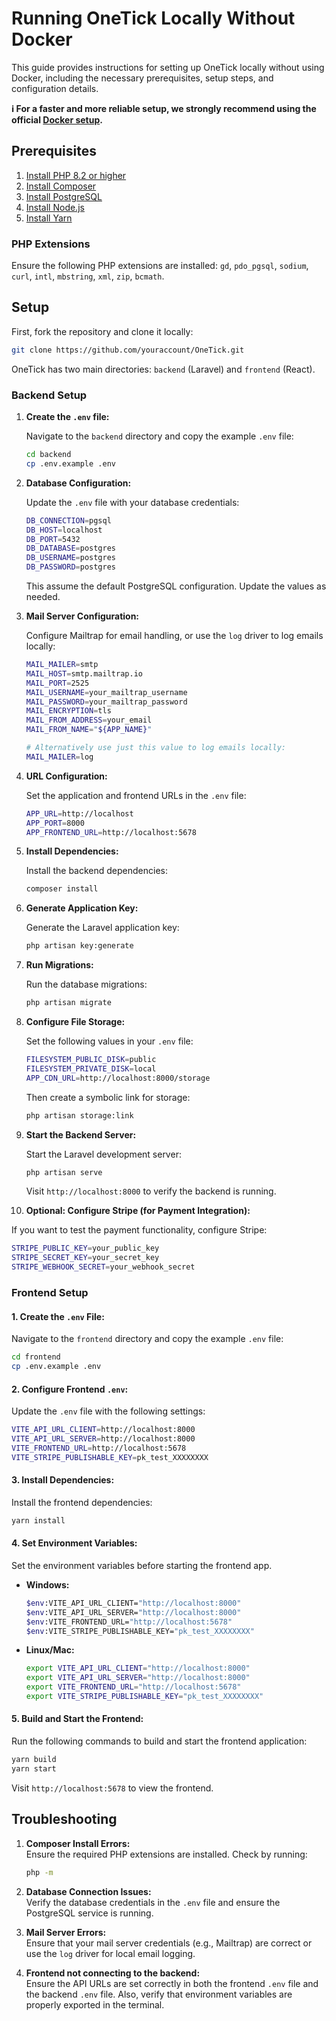 # Running OneTick Locally Without Docker

This guide provides instructions for setting up OneTick locally without using Docker, including the necessary prerequisites,
setup steps, and configuration details.

**ℹ️ For a faster and more reliable setup, we strongly recommend using the official [Docker setup](https://onetick/docs/getting-started/quick-start).**

## Prerequisites

1. [Install PHP 8.2 or higher](https://www.php.net/downloads.php)
2. [Install Composer](https://getcomposer.org/download/)
3. [Install PostgreSQL](https://www.postgresql.org/download/)
4. [Install Node.js](https://nodejs.org/en)
5. [Install Yarn](https://yarnpkg.com/getting-started/install)

### PHP Extensions

Ensure the following PHP extensions are installed: `gd`, `pdo_pgsql`, `sodium`, `curl`, `intl`, `mbstring`, `xml`, `zip`, `bcmath`.

## Setup

First, fork the repository and clone it locally:

```bash
git clone https://github.com/youraccount/OneTick.git
```

OneTick has two main directories: `backend` (Laravel) and `frontend` (React).

### Backend Setup

1. **Create the `.env` file:**

   Navigate to the `backend` directory and copy the example `.env` file:

   ```bash
   cd backend
   cp .env.example .env
   ```

2. **Database Configuration:**

   Update the `.env` file with your database credentials:

   ```bash
   DB_CONNECTION=pgsql
   DB_HOST=localhost
   DB_PORT=5432
   DB_DATABASE=postgres
   DB_USERNAME=postgres
   DB_PASSWORD=postgres
   ```

   This assume the default PostgreSQL configuration. Update the values as needed.

3. **Mail Server Configuration:**

   Configure Mailtrap for email handling, or use the `log` driver to log emails locally:

   ```bash
   MAIL_MAILER=smtp
   MAIL_HOST=smtp.mailtrap.io
   MAIL_PORT=2525
   MAIL_USERNAME=your_mailtrap_username
   MAIL_PASSWORD=your_mailtrap_password
   MAIL_ENCRYPTION=tls
   MAIL_FROM_ADDRESS=your_email
   MAIL_FROM_NAME="${APP_NAME}"

   # Alternatively use just this value to log emails locally:
   MAIL_MAILER=log
   ```

4. **URL Configuration:**

   Set the application and frontend URLs in the `.env` file:

   ```bash
   APP_URL=http://localhost
   APP_PORT=8000
   APP_FRONTEND_URL=http://localhost:5678
   ```

5. **Install Dependencies:**

   Install the backend dependencies:

   ```bash
   composer install
   ```

6. **Generate Application Key:**

   Generate the Laravel application key:

   ```bash
   php artisan key:generate
   ```

7. **Run Migrations:**

   Run the database migrations:

   ```bash
   php artisan migrate
   ```

8. **Configure File Storage:**

   Set the following values in your `.env` file:

   ```bash
   FILESYSTEM_PUBLIC_DISK=public
   FILESYSTEM_PRIVATE_DISK=local
   APP_CDN_URL=http://localhost:8000/storage
   ```

   Then create a symbolic link for storage:

   ```bash
   php artisan storage:link
   ```

9. **Start the Backend Server:**

   Start the Laravel development server:

   ```bash
   php artisan serve
   ```

   Visit `http://localhost:8000` to verify the backend is running.

10. **Optional: Configure Stripe (for Payment Integration):**

If you want to test the payment functionality, configure Stripe:

```bash
STRIPE_PUBLIC_KEY=your_public_key
STRIPE_SECRET_KEY=your_secret_key
STRIPE_WEBHOOK_SECRET=your_webhook_secret
```

### Frontend Setup

#### 1. **Create the `.env` File:**

Navigate to the `frontend` directory and copy the example `.env` file:

   ```bash
   cd frontend
   cp .env.example .env
   ```

#### 2. **Configure Frontend `.env`:**

Update the `.env` file with the following settings:

   ```bash
   VITE_API_URL_CLIENT=http://localhost:8000
   VITE_API_URL_SERVER=http://localhost:8000
   VITE_FRONTEND_URL=http://localhost:5678
   VITE_STRIPE_PUBLISHABLE_KEY=pk_test_XXXXXXXX
   ```

#### 3. **Install Dependencies:**

Install the frontend dependencies:

   ```bash
   yarn install
   ```

#### 4. **Set Environment Variables:**

Set the environment variables before starting the frontend app.

- **Windows:**

  ```bash
  $env:VITE_API_URL_CLIENT="http://localhost:8000"
  $env:VITE_API_URL_SERVER="http://localhost:8000"
  $env:VITE_FRONTEND_URL="http://localhost:5678"
  $env:VITE_STRIPE_PUBLISHABLE_KEY="pk_test_XXXXXXXX"
  ```

- **Linux/Mac:**

  ```bash
  export VITE_API_URL_CLIENT="http://localhost:8000"
  export VITE_API_URL_SERVER="http://localhost:8000"
  export VITE_FRONTEND_URL="http://localhost:5678"
  export VITE_STRIPE_PUBLISHABLE_KEY="pk_test_XXXXXXXX"
  ```

#### 5. **Build and Start the Frontend:**

Run the following commands to build and start the frontend application:

   ```bash
   yarn build
   yarn start
   ```

Visit `http://localhost:5678` to view the frontend.

## Troubleshooting

1. **Composer Install Errors:**  
   Ensure the required PHP extensions are installed. Check by running:

   ```bash
   php -m
   ```

2. **Database Connection Issues:**  
   Verify the database credentials in the `.env` file and ensure the PostgreSQL service is running.

3. **Mail Server Errors:**  
   Ensure that your mail server credentials (e.g., Mailtrap) are correct or use the `log` driver for local email logging.

4. **Frontend not connecting to the backend:**  
   Ensure the API URLs are set correctly in both the frontend `.env` file and the backend `.env` file. Also, verify that environment variables are properly exported in the terminal.
